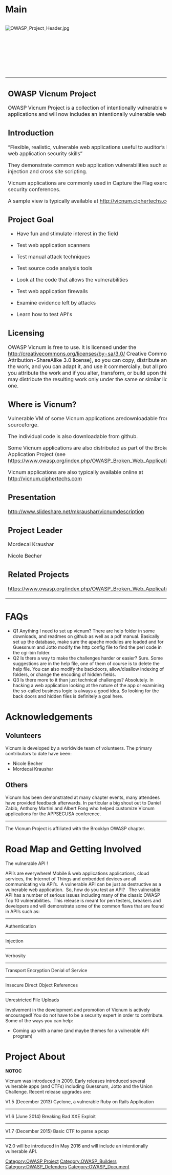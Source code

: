 # Main

<div style="width:100%;height:160px;border:0,margin:0;overflow: hidden;">

![OWASP_Project_Header.jpg](OWASP_Project_Header.jpg
"OWASP_Project_Header.jpg")

</div>

<table>
<tbody>
<tr class="odd">
<td><h2 id="owasp_vicnum_project">OWASP Vicnum Project</h2>
<p>OWASP Vicnum Project is a collection of intentionally vulnerable web applications and will now includes an intentionally vulnerable web API.</p>
<h2 id="introduction">Introduction</h2>
<p>“Flexible, realistic, vulnerable web applications useful to auditor’s honing their web application security skills”</p>
<p>They demonstrate common web application vulnerabilities such as SQL injection and cross site scripting.</p>
<p>Vicnum applications are commonly used in Capture the Flag exercises at security conferences.</p>
<p>A sample view is typically available at <a href="http://vicnum.ciphertechs.com/">http://vicnum.ciphertechs.com/</a></p>
<h2 id="project_goal">Project Goal</h2>
<ul>
<li>Have fun and stimulate interest in the field</li>
</ul>
<ul>
<li>Test web application scanners</li>
</ul>
<ul>
<li>Test manual attack techniques</li>
</ul>
<ul>
<li>Test source code analysis tools</li>
</ul>
<ul>
<li>Look at the code that allows the vulnerabilities</li>
</ul>
<ul>
<li>Test web application firewalls</li>
</ul>
<ul>
<li>Examine evidence left by attacks</li>
</ul>
<ul>
<li>Learn how to test API's</li>
</ul>
<h2 id="licensing">Licensing</h2>
<p>OWASP Vicnum is free to use. It is licensed under the <a href="http://creativecommons.org/licenses/by-sa/3.0/">http://creativecommons.org/licenses/by-sa/3.0/</a> Creative Commons Attribution-ShareAlike 3.0 license], so you can copy, distribute and transmit the work, and you can adapt it, and use it commercially, but all provided that you attribute the work and if you alter, transform, or build upon this work, you may distribute the resulting work only under the same or similar license to this one.</p>
<h2 id="where_is_vicnum">Where is Vicnum?</h2>
<p>Vulnerable VM of some Vicnum applications aredownloadable from sourceforge.</p>
<p>The individual code is also downloadable from github.</p>
<p>Some Vicnum applications are also distributed as part of the Broken Web Application Project (see <a href="https://www.owasp.org/index.php/OWASP_Broken_Web_Applications_Project">https://www.owasp.org/index.php/OWASP_Broken_Web_Applications_Project</a>)</p>
<p>Vicnum applications are also typically available online at <a href="http://vicnum.ciphertechs.com">http://vicnum.ciphertechs.com</a></p>
<h2 id="presentation">Presentation</h2>
<p><a href="http://www.slideshare.net/mkraushar/vicnumdescription">http://www.slideshare.net/mkraushar/vicnumdescription</a></p>
<h2 id="project_leader">Project Leader</h2>
<p>Mordecai Kraushar</p>
<p>Nicole Becher</p>
<h2 id="related_projects">Related Projects</h2>
<p><a href="https://www.owasp.org/index.php/OWASP_Broken_Web_Applications_Project">https://www.owasp.org/index.php/OWASP_Broken_Web_Applications_Project</a></p></td>
<td><h2 id="quick_downloads">Quick Downloads</h2>
<p><a href="http://vicnum.sourceforge.net/">http://vicnum.sourceforge.net/</a> for a VM of early Vicnum applications such as Guessnum, Jotto, and the Union Challenge</p>
<p><a href="https://github.com/mordecai/vicnum">https://github.com/mordecai/vicnum</a> for the Guessnum, Jotto, and the Union Challenge code</p>
<p><a href="https://github.com/fridaygoldsmith/bwa_cyclone_transfers">https://github.com/fridaygoldsmith/bwa_cyclone_transfers</a> for Cylcone a vulnerable Rails app</p>
<p><a href="https://sourceforge.net/projects/xxe/">https://sourceforge.net/projects/xxe/</a> for a VM of an intentionally vulnerable web services exploitable with XXE written in GRAILS</p>
<p><a href="https://github.com/mordecai/BasicCTF">https://github.com/mordecai/BasicCTF</a> for a basic CTF requiring the player to parse a PCAP and work their way around a web app</p>
<h2 id="news_and_events">News and Events</h2>
<h2 id="sponsored_by">Sponsored By</h2>
<p>This project is sponsored by CipherTechs.</p>
<p><a href="http://www.ciphertechs.com/">http://www.ciphertechs.com/</a></p></td>
</tr>
</tbody>
</table>

# FAQs

  - Q1 Anything I need to set up vicnum?
    There are help folder in some downloads, and readmes on github as
    well as a pdf manual. Basically set up the database, make sure the
    apache modules are loaded and for Guessnum and Jotto modify the http
    config file to find the perl code in the cgi-bin folder.
  - Q2 Is there a way to make the challenges harder or easier?
    Sure. Some suggestions are in the help file, one of them of course
    is to delete the help file. You can also modify the backdoors,
    allow/disallow indexing of folders, or change the encoding of hidden
    fields.
  - Q3 Is there more to it than just technical challenges?
    Absolutely. In hacking a web application looking at the nature of
    the app or examining the so-called business logic is always a good
    idea. So looking for the back doors and hidden files is definitely a
    goal here.

# Acknowledgements

## Volunteers

Vicnum is developed by a worldwide team of volunteers. The primary
contributors to date have been:

  - Nicole Becher
  - Mordecai Kraushar

## Others

Vicnum has been demonstrated at many chapter events, many attendees have
provided feedback afterwards. In particular a big shout out to Daniel
Zabib, Anthony Martini and Albert Fong who helped customize Vicnum
applications for the APPSECUSA conference.

-----

The Vicnum Project is affiliated with the Brooklyn OWASP chapter.

# Road Map and Getting Involved

The vulnerable API \!

API’s are everywhere\! Mobile & web applications applications, cloud
services, the Internet of Things and embedded devices are all
communicating via API’s.  A vulnerable API can be just as destructive as
a vulnerable web application.  So, how do you test an API?   The
vulnerable API has a number of serious issues including many of the
classic OWASP Top 10 vulnerabilities.  This release is meant for pen
testers, breakers and developers and will demonstrate some of the common
flaws that are found in API’s such as:

-----

Authentication

-----

Injection

-----

Verbosity

-----

Transport Encryption Denial of Service

-----

Insecure Direct Object References

-----

Unrestricted File Uploads

Involvement in the development and promotion of Vicnum is actively
encouraged\! You do not have to be a security expert in order to
contribute. Some of the ways you can help:

  - Coming up with a name (and maybe themes for a vulnerable API
    program)

# Project About

__NOTOC__ <headertabs />

Vicnum was introduced in 2009, Early releases introduced several
vulnerable apps (and CTFs) including Guessnum, Jotto and the Union
Challenge. Recent release upgrades are:

V1.5 (December 2013) Cyclone, a vulnerable Ruby on Rails Application

-----

V1.6 (June 2014) Breaking Bad XXE Exploit

-----

V1.7 (December 2015) Basic CTF to parse a pcap

-----

V2.0 will be introduced in May 2016 and will include an intentionally
vulnerable API.

[Category:OWASP Project](Category:OWASP_Project "wikilink")
[Category:OWASP_Builders](Category:OWASP_Builders "wikilink")
[Category:OWASP_Defenders](Category:OWASP_Defenders "wikilink")
[Category:OWASP_Document](Category:OWASP_Document "wikilink")